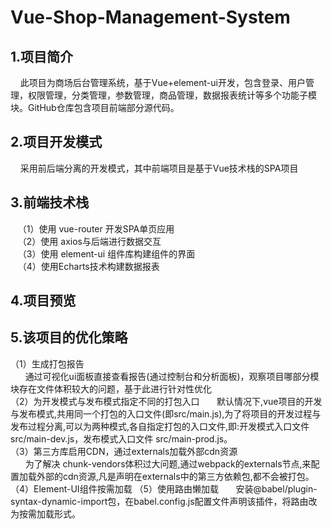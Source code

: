 # Vue-Shop-Management-System
## 1.项目简介
 &nbsp;&nbsp;&nbsp;&nbsp;此项目为商场后台管理系统，基于Vue+element-ui开发，包含登录、用户管理，权限管理，分类管理，参数管理，商品管理，数据报表统计等多个功能子模块。GitHub仓库包含项目前端部分源代码。
 
## 2.项目开发模式
&nbsp;&nbsp;&nbsp;&nbsp;采用前后端分离的开发模式，其中前端项目是基于Vue技术栈的SPA项目

## 3.前端技术栈
 &nbsp;&nbsp;&nbsp;（1）使用 vue-router 开发SPA单页应用  
 &nbsp;&nbsp;&nbsp;（2）使用 axios与后端进行数据交互  
 &nbsp;&nbsp;&nbsp;（3）使用 element-ui 组件库构建组件的界面  
 &nbsp;&nbsp;&nbsp;（4）使用Echarts技术构建数据报表  
 
## 4.项目预览

## 5.该项目的优化策略

（1）生成打包报告  
&nbsp;&nbsp;&nbsp;&nbsp;&nbsp;&nbsp;通过可视化ui面板直接查看报告(通过控制台和分析面板)，观察项目哪部分模块存在文件体积较大的问题，基于此进行针对性优化  
（2）为开发模式与发布模式指定不同的打包入口
&nbsp;&nbsp;&nbsp;&nbsp;&nbsp;&nbsp;默认情况下,vue项目的开发与发布模式,共用同一个打包的入口文件(即src/main.js),为了将项目的开发过程与发布过程分离,可以为两种模式,各自指定打包的入口文件,即:开发模式入口文件 src/main-dev.js，发布模式入口文件 src/main-prod.js。  
（3）第三方库启用CDN，通过externals加载外部cdn资源     
&nbsp;&nbsp;&nbsp;&nbsp;&nbsp;&nbsp;为了解决 chunk-vendors体积过大问题,通过webpack的externals节点,来配置加载外部的cdn资源,凡是声明在externals中的第三方依赖包,都不会被打包。  
（4）Element-UI组件按需加载
（5）使用路由懒加载
&nbsp;&nbsp;&nbsp;&nbsp;&nbsp;&nbsp;安装@babel/plugin-syntax-dynamic-import包，在babel.config.js配置文件声明该插件，将路由改为按需加载形式。
